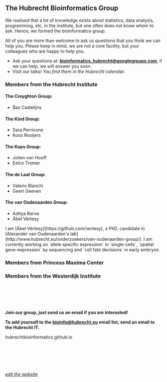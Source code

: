 ## The Hubrecht Bioinformatics Group


We realised that a lot of knowledge exists about statistics, data analysis, programming, etc. in the institute, but one often does not know whom to ask. Hence, we formed the bioinformatics group. 

All of you are more than welcome to ask us questions that you think we can help you. Please keep in mind, we are not a core facility, but your colleagues who are happy to help you. 

- Ask your questions at: **bioinformatics_hubrecht@googlegroups.com**, if we can help, we will answer you soon.
- Visit our talks! *You find them in the Hubrecht calendar.*

### Members from the Hubrecht Institute

#### The Creyghton Group:

 - Bas Castelijns

#### The Kind Group:

 - Sara Perricone
 - Koos Rooijers

#### The Kops Group:

 - Jolien van Hooff
 - Eelco Tromer

#### The de Laat Group:

 - Valerio Bianchi
 - Geert Geeven

#### The van Oudenaarden Group:

 - Aditya Barve
 - Ábel Vértesy
<!--  ![image](https://avatars0.githubusercontent.com/u/5101911?v=3&u=e5fac0a61bf44082f478bf1d7fd4effd20ef0324&s=400) --> 	I am [Ábel Vértesy](https://github.com/vertesy), a PhD. candidate in [Alexander van Oudenaarden's lab](http://www.hubrecht.eu/onderzoekers/van-oudenaarden-group/). I am currently working on `allele specific expression` in `single-cells`, `spatial gene-expression` by sequencing and `cell fate decisions` in early embryos. 


### Members from Princess Maxima Center



### Members from the Westerdijk Institute  



<br><br><br><br>

**Join our group, just send us an email if you are interested!**

**To add yourself to the bioinfo@hubrecht.eu email list, send an email to the Hubrecht IT.**


hubrechtbioinformatics.github.io
 <br/> <br/> <br/> <br/> <br/> <br/> <br/>
[*edit the website*](https://github.com/hubrechtbioinformatics/hubrechtbioinformatics.github.io/generated_pages/new)